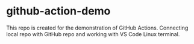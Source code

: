 # github-action-demo
This repo is created for the demonstration of GitHub Actions.
Connecting local repo with GitHub repo and working with VS Code Linux
terminal.
